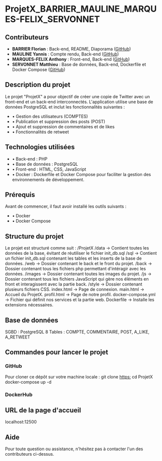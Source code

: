 # ProjetX_BARRIER_MAULINE_MARQUES-FELIX_SERVONNET


## Contributeurs
- **BARRIER Florian** : Back-end, README, Diaporama ([GitHub](https://github.com/barriefl))
- **MAULINE Yannis** : Compte rendu, Back-end ([GitHub](https://github.com/YannisUsmb))
- **MARQUES-FELIX Anthony** : Front-end, Back-end ([GitHub](https://github.com/Anthony-mf))
- **SERVONNET Matthieu** : Base de données, Back-end, Dockerfile et Docker Compose ([GitHub](https://github.com/Mat7475))


## Description du projet
Le projet "ProjetX" a pour objectif de créer une copie de Twitter avec un front-end et un back-end interconnectés.
L'application utilise une base de données PostgreSQL et inclut les fonctionnalités suivantes :
-   • Gestion des utilisateurs (COMPTES)
-   • Publication et suppression des posts (POST)
-   • Ajout et suppression de commentaires et de likes
-   • Fonctionnalités de retweet


## Technologies utilisées
- • Back-end : PHP
- • Base de données : PostgreSQL
- • Front-end : HTML, CSS, JavaScript
- • Docker : Dockerfile et Docker Compose pour faciliter la gestion des environnements de développement.


## Prérequis
Avant de commencer, il faut avoir installé les outils suivants :
-   • Docker
-   • Docker Compose


## Structure du projet
Le projet est structuré comme suit :
/ProjetX
    /data                       -> Contient toutes les données de la base, évitant de réutiliser le fichier init_db.sql
    /sql                        -> Contient un fichier init_db.sql contenant les tables et les inserts de la base de données.
    /web                        -> Dossier contenant le back et le front du projet.
        /back                   -> Dossier contenant tous les fichiers php permettant d'intéragir avec les données.
        /images                 -> Dossier contenant toutes les images du projet.
        /js                     -> Dossier contenant tous les fichiers JavaScript qui gère nos éléments en front et interagissent avec la partie back.
        /style                  -> Dossier contenant plusieurs fichiers CSS.
        index.html              -> Page de connexion.
        main.html               -> Accueil du ProjetX.
        profil.html             -> Page de notre profil.
    docker-compose.yml          -> Fichier qui définit nos services et la partie web.
    Dockerfile                  -> Installe les extensions nécessaires.


## Base de données
SGBD : PostgreSQL 8
Tables : COMPTE, COMMENTAIRE, POST, A_LIKE, A_RETWEET


## Commandes pour lancer le projet
### GitHub
Pour cloner ce dépôt sur votre machine locale :
git clone [https:](https://github.com/barriefl/ProjetX_BARRIER_MAULINE_MARQUES-FELIX_SERVONNET)
cd ProjetX
docker-compose up -d
### DockerHub



## URL de la page d'accueil
localhost:12500


## Aide
Pour toute question ou assistance, n'hésitez pas à contacter l'un des contributeurs ci-dessus.